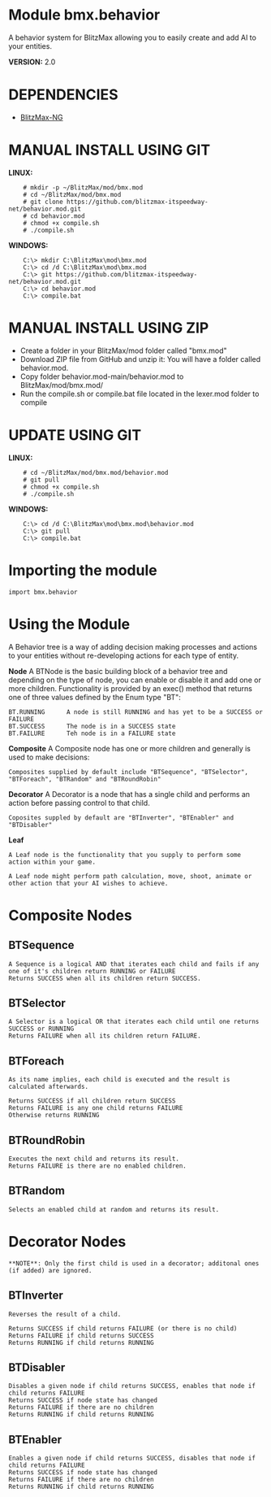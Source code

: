 # Module bmx.behavior

A behavior system for BlitzMax allowing you to easily create and add AI to your entities.

**VERSION:** 2.0

# DEPENDENCIES
* [BlitzMax-NG](https://blitzmax.org/downloads/)

# MANUAL INSTALL USING GIT
**LINUX:**
```
    # mkdir -p ~/BlitzMax/mod/bmx.mod
    # cd ~/BlitzMax/mod/bmx.mod
    # git clone https://github.com/blitzmax-itspeedway-net/behavior.mod.git
    # cd behavior.mod
    # chmod +x compile.sh
    # ./compile.sh
```
**WINDOWS:**
```
    C:\> mkdir C:\BlitzMax\mod\bmx.mod
    C:\> cd /d C:\BlitzMax\mod\bmx.mod
    C:\> git https://github.com/blitzmax-itspeedway-net/behavior.mod.git
    C:\> cd behavior.mod
    C:\> compile.bat
```

# MANUAL INSTALL USING ZIP
* Create a folder in your BlitzMax/mod folder called "bmx.mod"
* Download ZIP file from GitHub and unzip it: You will have a folder called behavior.mod.
* Copy folder behavior.mod-main/behavior.mod to BlitzMax/mod/bmx.mod/
* Run the compile.sh or compile.bat file located in the lexer.mod folder to compile

# UPDATE USING GIT
**LINUX:**
```
    # cd ~/BlitzMax/mod/bmx.mod/behavior.mod
    # git pull
    # chmod +x compile.sh
    # ./compile.sh
```
**WINDOWS:**
```
    C:\> cd /d C:\BlitzMax\mod\bmx.mod\behavior.mod
    C:\> git pull
    C:\> compile.bat
```

# Importing the module
```
import bmx.behavior
```

# Using the Module

A Behavior tree is a way of adding decision making processes and actions to your entities without re-developing actions for each type of entity.

**Node**
A BTNode is the basic building block of a behavior tree and depending on the type of node, you can enable or disable it and add one or more children.
Functionality is provided by an exec() method that returns one of three values defined by the Enum type "BT": 

    BT.RUNNING      A node is still RUNNING and has yet to be a SUCCESS or FAILURE
    BT.SUCCESS      The node is in a SUCCESS state
    BT.FAILURE      Teh node is in a FAILURE state

**Composite**
    A Composite node has one or more children and generally is used to make decisions:

    Composites supplied by default include "BTSequence", "BTSelector", "BTForeach", "BTRandom" and "BTRoundRobin"
 
**Decorator**
    A Decorator is a node that has a single child and performs an action before passing control to that child.

    Coposites suppled by default are "BTInverter", "BTEnabler" and "BTDisabler"

**Leaf**

    A Leaf node is the functionality that you supply to perform some action within your game.

    A Leaf node might perform path calculation, move, shoot, animate or other action that your AI wishes to achieve.

# Composite Nodes

## BTSequence

    A Sequence is a logical AND that iterates each child and fails if any one of it's children return RUNNING or FAILURE
    Returns SUCCESS when all its children return SUCCESS.

## BTSelector

    A Selector is a logical OR that iterates each child until one returns SUCCESS or RUNNING
    Returns FAILURE when all its children return FAILURE.

## BTForeach

    As its name implies, each child is executed and the result is calculated afterwards.

    Returns SUCCESS if all children return SUCCESS
    Returns FAILURE is any one child returns FAILURE
    Otherwise returns RUNNING
 
## BTRoundRobin

    Executes the next child and returns its result.
    Returns FAILURE is there are no enabled children.

## BTRandom

    Selects an enabled child at random and returns its result.

# Decorator Nodes
    **NOTE**: Only the first child is used in a decorator; additonal ones (if added) are ignored. 

## BTInverter

    Reverses the result of a child.

    Returns SUCCESS if child returns FAILURE (or there is no child)
    Returns FAILURE if child returns SUCCESS
    Returns RUNNING if child returns RUNNING

## BTDisabler

    Disables a given node if child returns SUCCESS, enables that node if child returns FAILURE
    Returns SUCCESS if node state has changed
    Returns FAILURE if there are no children
    Returns RUNNING if child returns RUNNING
    

## BTEnabler

    Enables a given node if child returns SUCCESS, disables that node if child returns FAILURE
    Returns SUCCESS if node state has changed
    Returns FAILURE if there are no children
    Returns RUNNING if child returns RUNNING



